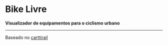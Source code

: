 # Bike Livre

**Visualizador de equipamentos para o ciclismo urbano**

-----

Baseado no [carttirail](https://github.com/cardume/carttirail)
